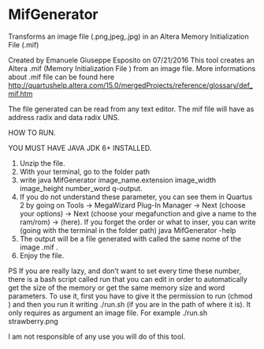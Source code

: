 # MifGenerator
Transforms an image file (.png,jpeg,.jpg) in an Altera Memory Initialization File (.mif)

Created by Emanuele Giuseppe Esposito on 07/21/2016
This tool creates an Altera .mif (Memory Initialization File ) from an image file.
More informations about .mif file can be found here
http://quartushelp.altera.com/15.0/mergedProjects/reference/glossary/def_mif.htm

The file generated can be read from any text editor. The mif file will have as address radix and data radix UNS.

HOW TO RUN.

YOU MUST HAVE JAVA JDK 6+ INSTALLED.

1) Unzip the file.
2) With your terminal, go to the folder path
3) write java MifGenerator image_name.extension image_width image_height number_word q-output.
4) If you do not understand these parameter, you can see them in Quartus 2 by going on Tools -> MegaWizard Plug-In Manager
   -> Next (choose your options) -> Next (choose your megafunction and give a name to the ram/rom) -> (here).
   If you forget the order or what to inser, you can write (going with the terminal in the folder path)
java MifGenerator -help
5) The output will be a file generated with called the same nome of the image .mif .
6) Enjoy the file.

PS If you are really lazy, and don’t want to set every time these number, there is a bash script called run that you can edit in order to automatically get the size of the memory or get the same memory size and word parameters.
To use it, first you have to give it the permission to run (chmod ) and then you run it writing ./run.sh (if you are in the path of where it is).
It only requires as argument an image file. For example
./run.sh strawberry.png

I am not responsible of any use you will do of this tool.
